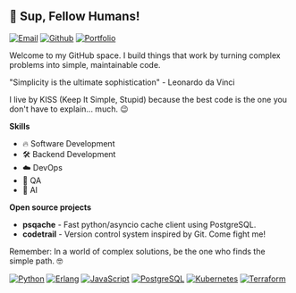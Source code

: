 ## 👋 Sup, Fellow Humans!

[![Email](https://img.shields.io/badge/Email-D14836?style=for-the-badge&logo=gmail&logoColor=white)](mailto:mochama254@protonmail.com)
[![Github](https://img.shields.io/badge/GitHub-100000?style=for-the-badge&logo=github&logoColor=white)](https://github.com/mochams)
[![Portfolio](https://img.shields.io/badge/Portfolio-255E63?style=for-the-badge&logo=About.me&logoColor=white)](https://github.com/mochams)


Welcome to my GitHub space. I build things that work by turning complex problems into simple, maintainable code.

"Simplicity is the ultimate sophistication" - Leonardo da Vinci

I live by KISS (Keep It Simple, Stupid) because the best code is the one you don't have to explain... much. 😉

**Skills**

- 🔥 Software Development
- 🛠️ Backend Development
- ☁️ DevOps
- 🧪 QA
- 🧠 AI

**Open source projects**

- **psqache** - Fast python/asyncio cache client using PostgreSQL.
- **codetrail** - Version control system inspired by Git. Come fight me!

Remember: In a world of complex solutions, be the one who finds the simple path. 🤓

[![Python](https://img.shields.io/badge/Python-3776AB?style=for-the-badge&logo=python&logoColor=white)](https://www.python.org/)
[![Erlang](https://img.shields.io/badge/Erlang-A90533?style=for-the-badge&logo=erlang&logoColor=white)](https://www.erlang.org/)
[![JavaScript](https://img.shields.io/badge/JavaScript-F7DF1E?style=for-the-badge&logo=javascript&logoColor=black)](https://developer.mozilla.org/en-US/docs/Web/JavaScript)
[![PostgreSQL](https://img.shields.io/badge/PostgreSQL-316192?style=for-the-badge&logo=postgresql&logoColor=white)](https://www.postgresql.org/)
[![Kubernetes](https://img.shields.io/badge/Kubernetes-326CE5?style=for-the-badge&logo=kubernetes&logoColor=white)](https://kubernetes.io/)
[![Terraform](https://img.shields.io/badge/Terraform-7B42BC?style=for-the-badge&logo=terraform&logoColor=white)](https://www.terraform.io/)


<!--
**mochams/mochams** is a ✨ _special_ ✨ repository because its `README.md` (this file) appears on your GitHub profile.

Here are some ideas to get you started:

- 🔭 I’m currently working on ...
- 🌱 I’m currently learning ...
- 👯 I’m looking to collaborate on ...
- 🤔 I’m looking for help with ...
- 💬 Ask me about ...
- 📫 How to reach me: ...
- 😄 Pronouns: ...
- ⚡ Fun fact: ...
-->

